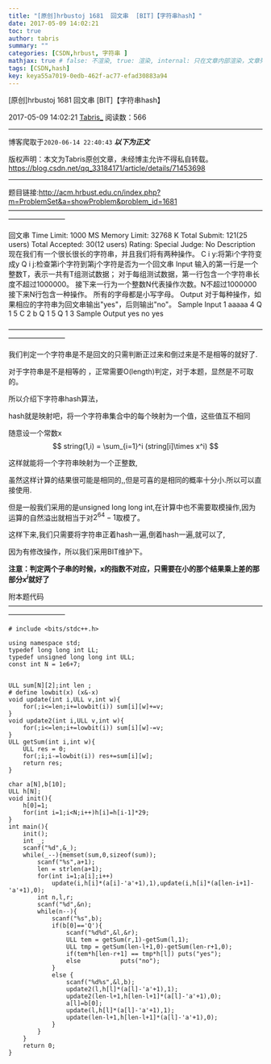 ```yaml
---
title: "[原创]hrbustoj 1681  回文串  [BIT]【字符串hash】"
date: 2017-05-09 14:02:21
toc: true
author: tabris
summary: ""
categories: [CSDN,hrbust, 字符串 ]
mathjax: true # false: 不渲染, true: 渲染, internal: 只在文章内部渲染，文章列表中不渲染
tags: [CSDN,hash]
key: keya55a7019-0edb-462f-ac77-efad30883a94
---
```


[原创]hrbustoj 1681  回文串  [BIT]【字符串hash】

2017-05-09 14:02:21  [Tabris_](https://me.csdn.net/qq_33184171) 阅读数：566

---

博客爬取于`2020-06-14 22:40:43`
***以下为正文***

版权声明：本文为Tabris原创文章，未经博主允许不得私自转载。
https://blog.csdn.net/qq_33184171/article/details/71453698

<!-- more -->

---

题目链接:http://acm.hrbust.edu.cn/index.php?m=ProblemSet&a=showProblem&problem_id=1681
————————————————————————————————————————————

回文串
Time Limit: 1000 MS	Memory Limit: 32768 K
Total Submit: 121(25 users)	Total Accepted: 30(12 users)	Rating: 	Special Judge: No
Description
现在我们有一个很长很长的字符串，并且我们将有两种操作。
C i y:将第i个字符变成y
Q i j:检查第i个字符到第j个字符是否为一个回文串
Input
输入的第一行是一个整数T，表示一共有T组测试数据；
对于每组测试数据，第一行包含一个字符串长度不超过1000000。
接下来一行为一个整数N代表操作次数。N不超过1000000
接下来N行包含一种操作。
所有的字母都是小写字母。
Output
对于每种操作，如果相应的字符串为回文串输出"yes"，后则输出"no"。
Sample Input
1
aaaaa
4
Q 1 5
C 2 b
Q 1 5
Q 1 3
Sample Output
yes
no
yes

————————————————————————————————————————————

我们判定一个字符串是不是回文的只需判断正过来和倒过来是不是相等的就好了.

对于字符串是不是相等的 ，正常需要O(length)判定，对于本题，显然是不可取的。

所以介绍下字符串hash算法，

hash就是映射吧，将一个字符串集合中的每个映射为一个值，这些值互不相同

随意设一个常数x
$$
string(1,i) = \sum_{i=1}^i (string[i]\times x^i)
$$

这样就能将一个字符串映射为一个正整数,

虽然这样计算的结果很可能是相同的,,但是可喜的是相同的概率十分小.所以可以直接使用.

但是一般我们采用的是unsigned long long int,在计算中也不需要取模操作,因为运算的自然溢出就相当于对$2^64-1$取模了。

这样下来,我们只需要将字符串正着hash一遍,倒着hash一遍,就可以了,

因为有修改操作，所以我们采用BIT维护下。

**注意：判定两个子串的时候，x的指数不对应，只需要在小的那个结果乘上差的那部分$x^i$就好了**

附本题代码
————————————————————————————————————————————
```
# include <bits/stdc++.h>

using namespace std;
typedef long long int LL;
typedef unsigned long long int ULL;
const int N = 1e6+7;


ULL sum[N][2];int len ;
# define lowbit(x) (x&-x)
void update(int i,ULL v,int w){
    for(;i<=len;i+=lowbit(i)) sum[i][w]+=v;
}
void update2(int i,ULL v,int w){
    for(;i<=len;i+=lowbit(i)) sum[i][w]-=v;
}
ULL getSum(int i,int w){
    ULL res = 0;
    for(;i;i-=lowbit(i)) res+=sum[i][w];
    return res;
}

char a[N],b[10];
ULL h[N];
void init(){
    h[0]=1;
    for(int i=1;i<N;i++)h[i]=h[i-1]*29;
}
int main(){
    init();
    int _;
    scanf("%d",&_);
    while(_--){memset(sum,0,sizeof(sum));
        scanf("%s",a+1);
        len = strlen(a+1);
        for(int i=1;a[i];i++)
            update(i,h[i]*(a[i]-'a'+1),1),update(i,h[i]*(a[len-i+1]-'a'+1),0);
        int n,l,r;
        scanf("%d",&n);
        while(n--){
            scanf("%s",b);
            if(b[0]=='Q'){
                scanf("%d%d",&l,&r);
                ULL tem = getSum(r,1)-getSum(l,1);
                ULL tmp = getSum(len-l+1,0)-getSum(len-r+1,0);
                if(tem*h[len-r+1] == tmp*h[l]) puts("yes");
                else           puts("no");
            }
            else {
                scanf("%d%s",&l,b);
                update2(l,h[l]*(a[l]-'a'+1),1);
                update2(len-l+1,h[len-l+1]*(a[l]-'a'+1),0);
                a[l]=b[0];
                update(l,h[l]*(a[l]-'a'+1),1);
                update(len-l+1,h[len-l+1]*(a[l]-'a'+1),0);
            }
        }
    }
    return 0;
}

```

